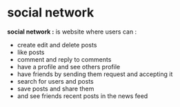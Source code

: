 # social network 
**social network :** is website where users can :
* create edit and delete posts
* like posts
* comment and reply to comments
* have a profile and see others profile
* have friends by sending them request and accepting it
* search for users and posts
* save posts and share them
* and see friends recent posts in the news feed
